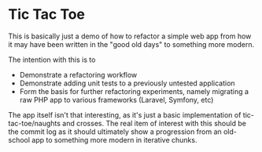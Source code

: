 # Tic Tac Toe

This is basically just a demo of how to refactor a simple web app from how it may have been written in the "good old days" to something more modern.  

The intention with this is to 

* Demonstrate a refactoring workflow
* Demonstrate adding unit tests to a previously untested application
* Form the basis for further refactoring experiments, namely migrating a raw PHP app to various frameworks (Laravel, Symfony, etc)

The app itself isn't that interesting, as it's just a basic implementation of tic-tac-toe/naughts and crosses.  The real item of interest with this should be the commit log as it should ultimately show a progression from an old-school app to something more modern in iterative chunks.  
